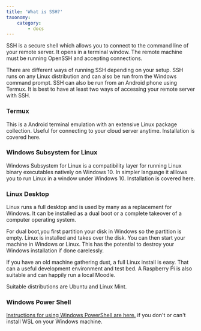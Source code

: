 ```yaml
---
title: 'What is SSH?'
taxonomy:
    category:
        - docs
---
```


SSH is a secure shell which allows you to connect to the command line of your remote server. It opens in a terminal window. The remote machine must be running OpenSSH and accepting connections.

There are different ways of running SSH depending  on your setup. SSH runs on any Linux distribution and can also be run from the Windows command prompt. SSH can also be run from an Android phone using Termux. It is best to have at least two ways of accessing your remote server with SSH.


### Termux

This is a Android terminal emulation with an extensive Linux package collection.  Useful for connecting to your cloud server anytime. Installation is covered here.

### Windows Subsystem for Linux

Windows Subsystem for Linux is a compatibility layer for running Linux binary executables natively on Windows 10. In simpler language it alllows you to run Linux in a window under Windows 10. Installation is covered here.

### Linux Desktop

Linux runs a full desktop and is used by many as a replacement for Windows. It can be installed as  a dual boot  or a complete takeover of a computer operating system.

For dual boot,you first partition your disk in Windows so the partition is empty.  Linux is installed and takes over the disk. You can then start your machine in Windows or Linux. This has the potential to destroy your Windows installation if done carelessly.

If you have an old machine gathering dust, a full Linux install is easy. That can a useful development environment and test bed. A Raspberry Pi is also suitable and can happily run a local Moodle.

Suitable distributions are Ubuntu and Linux Mint.

### Windows Power Shell
[Instructions for using Windows PowerShell are here.](https://docs.microsoft.com/en-us/powershell/scripting/learn/remoting/ssh-remoting-in-powershell-core?view=powershell-7) if you don't or can't install WSL on your Windows machine.

